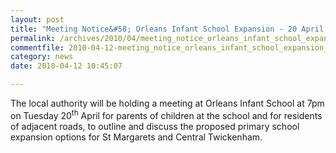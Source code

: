 ```yaml
---
layout: post
title: "Meeting Notice&#58; Orleans Infant School Expansion - 20 April 2010"
permalink: /archives/2010/04/meeting_notice_orleans_infant_school_expansion_20.html
commentfile: 2010-04-12-meeting_notice_orleans_infant_school_expansion_20
category: news
date: 2010-04-12 10:45:07

---
```


The local authority will be holding a meeting at Orleans Infant School at 7pm on Tuesday 20<sup>th</sup> April for parents of children at the school and for residents of adjacent roads, to outline and discuss the proposed primary school expansion options for St Margarets and Central Twickenham.
